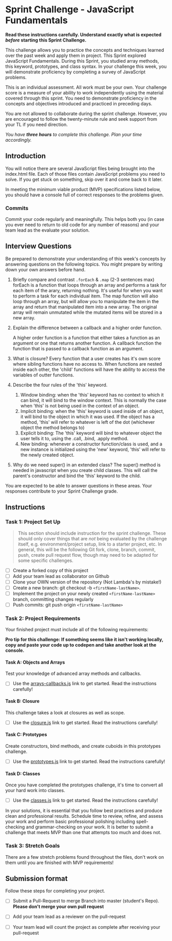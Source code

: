 # Sprint Challenge - JavaScript Fundamentals

**Read these instructions carefully. Understand exactly what is expected _before_ starting this Sprint Challenge.**

This challenge allows you to practice the concepts and techniques learned over the past week and apply them in project. This Sprint explored JavaScript Fundamentals. During this Sprint, you studied array methods, this keyword, prototypes, and class syntax. In your challenge this week, you will demonstrate proficiency by completing a survey of JavaScript problems.

This is an individual assessment. All work must be your own. Your challenge score is a measure of your ability to work independently using the material covered through this sprint. You need to demonstrate proficiency in the concepts and objectives introduced and practiced in preceding days.

You are not allowed to collaborate during the sprint challenge. However, you are encouraged to follow the twenty-minute rule and seek support from your TL if you need direction. 

_You have **three hours** to complete this challenge. Plan your time accordingly._


## Introduction

You will notice there are several JavaScript files being brought into the index.html file.  Each of those files contain JavaScript problems you need to solve.  If you get stuck on something, skip over it and come back to it later.

In meeting the minimum viable product (MVP) specifications listed below, you should have a console full of correct responses to the problems given.

### Commits

Commit your code regularly and meaningfully. This helps both you (in case you ever need to return to old code for any number of reasons) and your team lead as the evaluate your solution.

## Interview Questions

Be prepared to demonstrate your understanding of this week's concepts by answering questions on the following topics. You might prepare by writing down your own answers before hand.

1. Briefly compare and contrast `.forEach` & `.map` (2-3 sentences max)
    forEach is a function that loops through an array and performs a task for each item of the arary, returning nothing.  It's useful for when you want to perform a task for each
    individual item.  The map function will also loop through an array, but will allow you to manipulate the item in the array and return that manipulated item into a new array.  The original array will remain unmutated while the mutated items will be stored in a new array. 

2. Explain the difference between a callback and a higher order function.

    A higher order function is a function that either takes a function as an argument or one that returns another function.  A callback function the function that is passed to a callback
    function as an argument.

3. What is closure?
    Every function that a user creates has it's own score where sibling functions have no access to.  When functions are nested inside each other, the 'child' functions will have the ability to access the variables of outter functions.

4. Describe the four rules of the 'this' keyword.

    1. Window binding: when the 'this' keyword has no context to which it can bind, it will bind to the window context.  This is normally the case when 'this' is not being used in the
        context of an object.
    2. Implicit binding: when the 'this' keyword is used inside of an object, it will bind to the object in which it was used.  If the object has a method, 'this' will refer to whatever   is left of the dot (whichever object the method belongs to)
    3. Explicit binding: The 'this' keyword will bind to whatever object the user tells it to, using the .call, .bind, .apply method.
    4. New binding: whenever a constructor function/class is used, and a new instance is initialized using the 'new' keyword, 'this' will refer to the newly created object.

5. Why do we need super() in an extended class?
    The super() method is needed in javascript when you create child classes. This will call the parent's constructor and bind the 'this' keyword to the child.

You are expected to be able to answer questions in these areas. Your responses contribute to your Sprint Challenge grade. 

## Instructions

### Task 1: Project Set Up

> This section should include instruction for the sprint challenge. These should only cover things that are _not_ being evaluated by the challenge itself, e.g. environment/project setup, link to a starter project, etc. In general, this will be the following Git fork, clone, branch, commit, push, create pull request flow, though may need to be adapted for some specific challenges.

- [ ] Create a forked copy of this project
- [ ] Add your team lead as collaborator on Github
- [ ] Clone your OWN version of the repository (Not Lambda's by mistake!)
- [ ] Create a new branch: git checkout -b `<firstName-lastName>`.
- [ ] Implement the project on your newly created `<firstName-lastName>` branch, committing changes regularly
- [ ] Push commits: git push origin `<firstName-lastName>`

### Task 2: Project Requirements

Your finished project must include all of the following requirements:

**Pro tip for this challenge: If something seems like it isn't working locally, copy and paste your code up to codepen and take another look at the console.**

#### Task A: Objects and Arrays

Test your knowledge of advanced array methods and callbacks.
* [ ] Use the [arrays-callbacks.js](challenges/arrays-callbacks.js) link to get started.  Read the instructions carefully!

#### Task B: Closure

This challenge takes a look at closures as well as scope. 
* [ ] Use the [closure.js](challenges/closure.js) link to get started. Read the instructions carefully!

#### Task C: Prototypes

Create constructors, bind methods, and create cuboids in this prototypes challenge.
* [ ] Use the [prototypes.js](challenges/prototypes.js) link to get started. Read the instructions carefully!

#### Task D: Classes

Once you have completed the prototypes challenge, it's time to convert all your hard work into classes.
* [ ] Use the [classes.js](challenges/classes.js) link to get started. Read the instructions carefully!

In your solutions, it is essential that you follow best practices and produce clean and professional results. Schedule time to review, refine, and assess your work and perform basic professional polishing including spell-checking and grammar-checking on your work. It is better to submit a challenge that meets MVP than one that attempts too much and does not.

### Task 3: Stretch Goals 

There are a few stretch problems found throughout the files, don't work on them until you are finished with MVP requirements!

## Submission format

Follow these steps for completing your project.

- [ ] Submit a Pull-Request to merge <firstName-lastName> Branch into master (student's  Repo). **Please don't merge your own pull request**
- [ ] Add your team lead as a reviewer on the pull-request
- [ ] Your team lead will count the project as complete after receiving your pull-request


